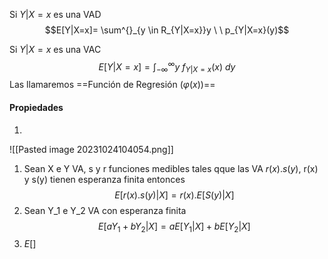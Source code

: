  Si $Y|X=x$ es una VAD $$E[Y|X=x]= \sum^{}_{y \in R_{Y|X=x}}y \ \ p_{Y|X=x}(y)$$
 
 Si $Y|X=x$ es una VAC $$E[Y|X=x]= \int^{\infty}_{-\infty} y\  f_{Y|X=x}(x) \ dy$$
 Las llamaremos ==Función de Regresión ($\varphi(x)$)==
#### Propiedades
1. 
![[Pasted image 20231024104054.png]]
1. Sean X e Y VA, s y r funciones medibles tales qque las VA $r(x).s(y)$, r(x) y s(y) tienen esperanza finita entonces $$E[r(x).s(y)|X]=r(x).E[S(y)|X]$$
2. Sean Y_1 e Y_2 VA con esperanza finita $$E[aY_{1}+bY_{2}|X]=aE[Y_{1}|X]+bE[Y_{2}|X]$$
3. $E[]$
